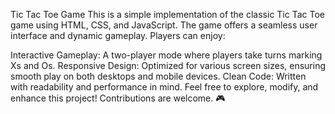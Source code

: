 Tic Tac Toe Game
This is a simple implementation of the classic Tic Tac Toe game using HTML, CSS, and JavaScript. The game offers a seamless user interface and dynamic gameplay. Players can enjoy:

Interactive Gameplay: A two-player mode where players take turns marking Xs and Os.
Responsive Design: Optimized for various screen sizes, ensuring smooth play on both desktops and mobile devices.
Clean Code: Written with readability and performance in mind.
Feel free to explore, modify, and enhance this project! Contributions are welcome. 🎮
